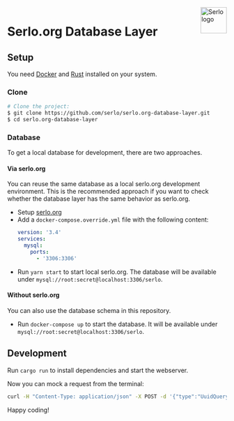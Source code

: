 <img src="https://assets.serlo.org/meta/logo.png" alt="Serlo logo" title="Serlo" align="right" height="60" />

# Serlo.org Database Layer

## Setup

You need [Docker](https://docs.docker.com/engine/installation/) and [Rust](https://www.rust-lang.org) installed on your system.

### Clone

```sh
# Clone the project:
$ git clone https://github.com/serlo/serlo.org-database-layer.git
$ cd serlo.org-database-layer
```

### Database

To get a local database for development, there are two approaches.

#### Via serlo.org

You can reuse the same database as a local serlo.org development environment. This is the recommended approach if you want to check whether the database layer has the same behavior as serlo.org.

- Setup [serlo.org](https://github.com/serlo/serlo.org)
- Add a `docker-compose.override.yml` file with the following content:
  ```yaml
  version: '3.4'
  services:
    mysql:
      ports:
        - '3306:3306'
  ```
- Run `yarn start` to start local serlo.org. The database will be available under `mysql://root:secret@localhost:3306/serlo`.

#### Without serlo.org

You can also use the database schema in this repository.

- Run `docker-compose up` to start the database. It will be available under `mysql://root:secret@localhost:3306/serlo`.

## Development

Run `cargo run` to install dependencies and start the webserver.

Now you can mock a request from the terminal:

```sh
curl -H "Content-Type: application/json" -X POST -d '{"type":"UuidQuery","payload":{"id":1565}}' http://localhost:8080/
```

Happy coding!
